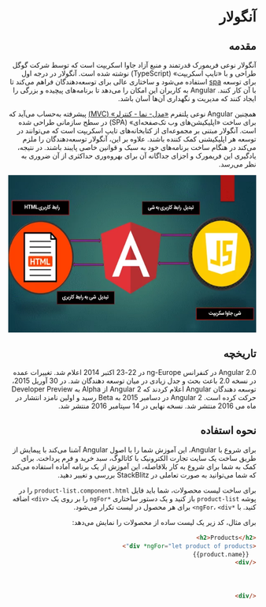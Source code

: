 <div dir="rtl">



# آنگولار 

## مقدمه
آنگولار نوعی فریمورک قدرتمند و منبع آزاد جاوا اسکریپت است که توسط شرکت گوگل طراحی و با «تایپ اسکریپت» (TypeScript) نوشته شده است. آنگولار در درجه اول برای توسعه [spa](SPA/README.md) استفاده می‌شود و ساختاری عالی برای توسعه‌دهندگان فراهم می‌کند تا با آن کار کنند. Angular به کاربران این امکان را می‌دهد تا برنامه‌های پیچیده و بزرگی را ایجاد کنند که مدیریت و نگهداری آن‌ها آسان باشد.

همچنین Angular نوعی پلتفرم [«مدل- نما - کنترلر» (MVC)](MVC/README.md) پیشرفته به‌حساب می‌آید که برای ساخت «اپلیکیشن‌‎های وب تک‌صفحه‌ای» (SPA) در سطح سازمانی طراحی شده است. آنگولار مبتنی بر مجموعه‌ای از کتابخانه‌های تایپ اسکریپت است که می‌توانند در توسعه هر اپلیکیشنی کمک کننده باشند. علاوه بر این، آنگولار توسعه‌دهندگان را ملزم می‌کند در هنگام ساخت برنامه‌های خود به سبک و قوانین خاصی پایبند باشند. در نتیجه، یادگیری این فریمورک و اجزای جداگانه آن برای بهروه‌وری حداکثری از آن ضروری به نظر می‌رسد.


<img src="./angular-connections.png" style="display: block;margin-left: auto;margin-right: auto;">

## تاریخچه
Angular 2.0 در کنفرانس ng-Europe در 22-23 اکتبر 2014 اعلام شد. تغییرات عمده در نسخه 2.0 باعث بحث و جدل زیادی در میان توسعه دهندگان شد. در 30 آوریل 2015، توسعه دهندگان Angular اعلام کردند که Angular 2 از Alpha به Developer Preview حرکت کرده است. Angular 2 در دسامبر 2015 به Beta رسید و اولین نامزد انتشار در ماه می 2016 منتشر شد. نسخه نهایی در 14 سپتامبر 2016 منتشر شد.

## نحوه استفاده
برای شروع با Angular، این آموزش شما را با اصول Angular آشنا می‌کند با پیمایش از طریق ساخت یک سایت تجارت الکترونیک با کاتالوگ، سبد خرید و فرم پرداخت. برای کمک به شما برای شروع به کار بلافاصله، این آموزش از یک برنامه آماده استفاده می‌کند که شما می‌توانید به صورت تعاملی در StackBlitz بررسی و تغییر دهید.

برای ساخت لیست محصولات، شما باید فایل `product-list.component.html` را در پوشه `product-list` باز کنید و یک دستور ساختاری `*ngFor` را بر روی یک `<div>` اضافه کنید. با `*ngFor`، `<div>` برای هر محصول در لیست تکرار می‌شود.

برای مثال، کد زیر یک لیست ساده از محصولات را نمایش می‌دهد:

```html
<h2>Products</h2>
<div *ngFor="let product of products">
  {{product.name}}
</div>



</div>
